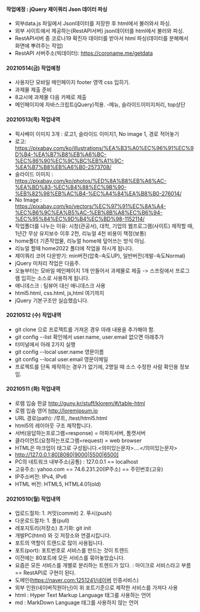 #### 작업예정 : jQuery 제이쿼리 Json 데이터 파싱
- 외부data.js 파일에서 Json데이터를 저장한 후 html에서 불러와서 파싱.
- 외부 사이트에서 제공하는(RestAPI서버) json데이터를 html에서 불러와 파싱.
- RestAPI서버 중 코로나19 확진자 데이터를 받아서 html 파싱(데이터를 분해해서 화면에 뿌려주는 작업)
- RestAPI 서버주소(빅데이터): https://coroname.me/getdata

#### 20210514(금) 작업예정
- 사용자단 모바일 메인페이지 footer 영역 css 입히기.
- 과제물 제출 준비
- 8교시에 과제물 다음 카페로 제출
- 메인페이지에 자바스크립트(jQuery)적용. -메뉴, 슬라이드이미지처리, top상단

#### 20210513(목) 작업내역
- 픽사베이 이미지 3개 : 로고1, 슬라이드 이미지1, No image 1, 경로 적어놓기
- 로고: https://pixabay.com/ko/illustrations/%EA%B3%A0%EC%96%91%EC%9D%B4-%EA%B7%B8%EB%A6%BC-%EC%86%90%EC%9C%BC%EB%A1%9C-%EA%B7%B8%EB%A6%B0-2573708/
- 슬라이드 이미지 : https://pixabay.com/ko/photos/%ED%8A%B8%EB%A6%AC-%EA%BD%83-%EC%B4%88%EC%9B%90-%EB%82%98%EB%AC%B4-%EC%A4%84%EA%B8%B0-276014/
- No Image : https://pixabay.com/ko/vectors/%EC%97%91%EC%8A%A4-%EC%B6%9C%EA%B5%AC-%EB%8B%A8%EC%B6%94-%EC%95%84%EC%9D%B4%EC%BD%98-1152114/
- 작업폴더를 나누는 이유: 시청(관공서), 대학, 기업의 웹프로그램(사이트) 제작할 때, 1년간 무상 유지보수 이후 2천, 리뉴얼 4천 비용이 책정(보통)
- home폴더 기존작업물, 리뉴얼 home에 덮어쓰는 방식 아님.
- 리뉴얼 할때 home2022 폴더에 작업을 하시게 됩니다.
- 제이쿼리 코어 다운받기: min버전(압축-속도UP), 일반버전(개발-속도Normal)
- jQuery 미처리 작업은 다음주.
- 오늘부터는 모바일 메인페이지 1개 만들어서 과제물로 제출 -> 스프링에서 프로그램    입히는 소스로 사용하게 됩니다.
- 애니데스크 : 팀뷰어 대신 애니데스크 사용
- html5.html, css.html, js,html 여기까지
- jQuery 기본구조만 실습했습니다.

#### 20210512 (수) 작업내역
- git clone 으로 프로젝트를 가져온 경우 아래 내용을 추가해야 함.
- git config --list 확인에서 user.name, user.email 없으면 아래추가
- 터미널에서 아래 2가지 실행
- git config --local user.name 영문이름
- git config --local user.email 영문이메일
- 프로젝트를 단독 제작하는 경우가 없기에, 2명일 때 소스 수정한 사람 확인용 정보임.
#### 20210511 (화) 작업내역
- 로렘 입숨 한글 http://guny.kr/stuff/klorem/#/table-html
- 로렘 입숨 영어 http://loremipsum.io
- URL 경로(path): /루트, /test/html5.html
- html5의 레이아웃 구조 제작합니다.
- 서버(응답하는프로그램=response) = 아파치서버, 톰캣서버
- 클라이언트(요청하는프로그램=request) = web browser
- HTML은 마크업이 태그로 구성됩니다.<의미있는문자>....</의미있는문자>
- http://127.0.0.1:80[8080|9000|5500|6500]
- PC의 네트워크 내부주소(공통) : 127.0.0.1 == localhost
- 고유주소: yahoo.com == 74.6.231.20(IP주소) == 주민번호(고유)
- IP주소버전: IPv4, IPv6
- HTML 버전: HTML5, HTML4.01(old)
#### 20210510(월) 작업내역
- 업로드절차: 1. 커밋(commit) 2. 푸시(push)
- 다운로드절차: 1. 풀(pull)
- 레포지토리(저장소) 초기화: git init
- 개발PC(html) 와 깃 저장소와 연결시킵니다.
- 포트의 역할이 트렌드로 많이 사용됩니다.
- 포트(port): 포트번호로 서비스를 만드는 것이 트렌드
- 이전에는 80포트에 모든 서비스를 묶어놓았습니다.
- 요즘은 모든 서비스를 개별로 분리하는 트렌드가 있다. : 마이크로 서비스라고 부름 == RestAPI로 구현이 된다.
- 도메인(https://naver.com:1251241/네이버 인증서비스)
- 외부 인원(네이버직원아닌)이 위 포트기준으로 제작한 서비스를 가져다 사용
- html : Hyper Text Markup Language 태그를 사용하는 언어
- md : MarkDown Language 태그를 사용하지 않는 언어
